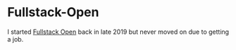 # Fullstack-Open

I started [Fullstack Open](https://fullstackopen.com/en/) back in late 2019 but never moved on due to getting a job.
